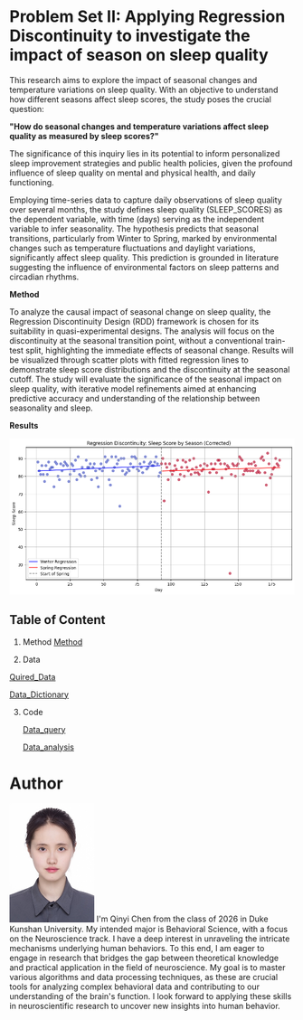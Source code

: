 # Problem Set II: Applying Regression Discontinuity to investigate the impact of season on sleep quality
 
This research aims to explore the impact of seasonal changes and temperature variations on sleep quality. With an objective to understand how different seasons affect sleep scores, the study poses the crucial question: 

**"How do seasonal changes and temperature variations affect sleep quality as measured by sleep scores?"**

The significance of this inquiry lies in its potential to inform personalized sleep improvement strategies and public health policies, given the profound influence of sleep quality on mental and physical health, and daily functioning.

Employing time-series data to capture daily observations of sleep quality over several months, the study defines sleep quality (SLEEP_SCORES) as the dependent variable, with time (days) serving as the independent variable to infer seasonality. The hypothesis predicts that seasonal transitions, particularly from Winter to Spring, marked by environmental changes such as temperature fluctuations and daylight variations, significantly affect sleep quality. This prediction is grounded in literature suggesting the influence of environmental factors on sleep patterns and circadian rhythms.

**Method**

To analyze the causal impact of seasonal change on sleep quality, the Regression Discontinuity Design (RDD) framework is chosen for its suitability in quasi-experimental designs. The analysis will focus on the discontinuity at the seasonal transition point, without a conventional train-test split, highlighting the immediate effects of seasonal change. Results will be visualized through scatter plots with fitted regression lines to demonstrate sleep score distributions and the discontinuity at the seasonal cutoff. The study will evaluate the significance of the seasonal impact on sleep quality, with iterative model refinements aimed at enhancing predictive accuracy and understanding of the relationship between seasonality and sleep.

**Results**

![RDD](https://github.com/Rising-Stars-by-Sunshine/STATS201-Qinyi-Chen-PS2/blob/main/Code/RDD.png)


## Table of Content

1.  Method
   [Method](https://github.com/Rising-Stars-by-Sunshine/STATS201-Qinyi-Chen-PS2/tree/main/Method)

3.  Data
   
   [Quired_Data](https://github.com/Rising-Stars-by-Sunshine/STATS201-Qinyi-Chen-PS2/tree/main/Data/Processed-Data/Sleep_data.xlsx)

   [Data_Dictionary](https://github.com/Rising-Stars-by-Sunshine/STATS201-Qinyi-Chen-PS2/tree/main/Data)
   
3. Code
   
   [Data_query](https://github.com/Rising-Stars-by-Sunshine/STATS201-Qinyi-Chen-PS2/tree/main/Code)

   [Data_analysis](https://github.com/Annieqyc/STATS201-Qinyi-Chen/blob/main/Code/Problem_Set_2_RDD.ipynb)

# Author
<img src="https://github.com/Rising-Stars-by-Sunshine/STATS201-Qinyi-Chen-PS2/blob/main/Qinyi_Chen.jpg" width="150" />
I'm Qinyi Chen from the class of 2026 in Duke Kunshan University. My intended major is Behavioral Science, with a focus on the Neuroscience track. I have a deep interest in unraveling the intricate mechanisms underlying human behaviors. To this end, I am eager to engage in research that bridges the gap between theoretical knowledge and practical application in the field of neuroscience. My goal is to master various algorithms and data processing techniques, as these are crucial tools for analyzing complex behavioral data and contributing to our understanding of the brain's function. I look forward to applying these skills in neuroscientific research to uncover new insights into human behavior.
